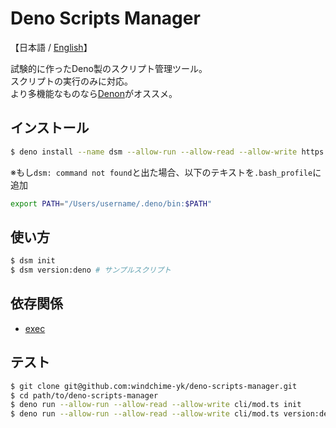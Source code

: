 # Deno Scripts Manager
【日本語 / [English](./README.md)】

試験的に作ったDeno製のスクリプト管理ツール。  
スクリプトの実行のみに対応。  
より多機能なものなら[Denon](https://github.com/denosaurs/denon)がオススメ。

## インストール
``` bash
$ deno install --name dsm --allow-run --allow-read --allow-write https://github.com/windchime-yk/deno-scripts-manager/raw/master/cli/mod.ts
```

※もし`dsm: command not found`と出た場合、以下のテキストを`.bash_profile`に追加
``` bash
export PATH="/Users/username/.deno/bin:$PATH"
```

## 使い方
``` bash
$ dsm init
$ dsm version:deno # サンプルスクリプト
```

## 依存関係
- [exec](https://deno.land/x/exec)

## テスト
``` bash
$ git clone git@github.com:windchime-yk/deno-scripts-manager.git
$ cd path/to/deno-scripts-manager
$ deno run --allow-run --allow-read --allow-write cli/mod.ts init
$ deno run --allow-run --allow-read --allow-write cli/mod.ts version:deno
```
